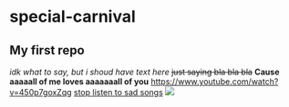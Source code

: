 # special-carnival
## My first repo 
_idk what to say, but i shoud have text here_
~~just saying bla bla bla~~ 
**Cause aaaaall of me loves aaaaaaall of you** 
<https://www.youtube.com/watch?v=450p7goxZqg> 
[stop listen to sad songs](https://www.youtube.com/watch?v=ZbZSe6N_BXs "be happy") 
![](https://yandex.ru/images/searchtext=%D1%8F%20%D1%83%D1%81%D1%82%D0%B0%D0%BB%20%D0%B1%D0%BE%D1%81%D1%81&pos=0&img_url=https%3A%2F%2Fcmates.blob.core.windows.net%2Fcmmaterial%2Fimage_2019_8_24_5_13_0_886.png&rpt=simage)
